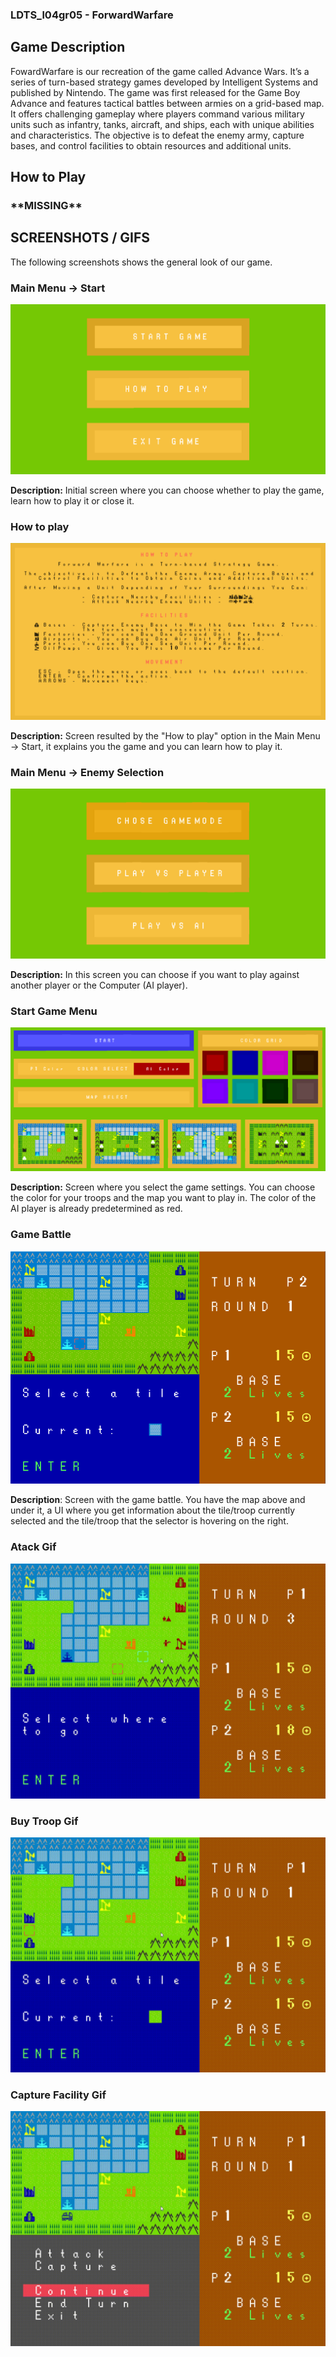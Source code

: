 ### LDTS_l04gr05 - ForwardWarfare

## Game Description
FowardWarfare is our recreation of the game called Advance Wars. It’s a series of turn-based strategy games developed by Intelligent Systems and published by Nintendo. The game was first released for the Game Boy Advance and features tactical battles between armies on a grid-based map. It offers challenging gameplay where players command various military units such as infantry, tanks, aircraft, and ships, each with unique abilities and characteristics. The objective is to defeat the enemy army, capture bases, and control facilities to obtain resources and additional units. 

## How to Play

### \*\*MISSING\*\*

## SCREENSHOTS / GIFS
The following screenshots shows the general look of our game.

### Main Menu -> Start
![image](./docs/images/MainMenu_Start.png)


**Description:** Initial screen where you can choose whether to play the game, learn how to play it or close it.

### How to play
![image](./docs/images/HowToPlay.png)

**Description:** Screen resulted by the "How to play" option in the Main Menu -> Start, it explains you the game and you can learn how to play it.

### Main Menu -> Enemy Selection
![image](./docs/images/MainMenu_EnemySelection.png)

**Description:** In this screen you can choose if you want to play against another player or the Computer (AI player).

### Start Game Menu
![image](./docs/images/StartGame.png)

**Description:** Screen where you select the game settings. You can choose the color for your troops and the map you want to play in. The color of the AI player is already predetermined as red.

### Game Battle
![image](./docs/images/GameBattle.png)

**Description**: Screen with the game battle. You have the map above and under it, a UI where you get information about the tile/troop currently selected and the tile/troop that the selector is hovering on the right. 

### Atack Gif
![gif](./docs/gifs/Atack.gif)

### Buy Troop Gif
![gif](./docs/gifs/BuyTroop.gif)

### Capture Facility Gif
![gif](./docs/gifs/CaptureFacility.gif)
